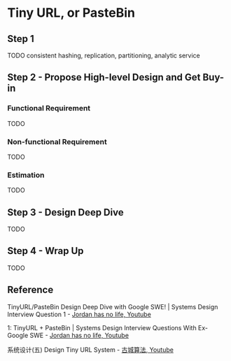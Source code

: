# Tiny URL, or PasteBin

## Step 1

TODO consistent hashing, replication, partitioning, analytic service

## Step 2 - Propose High-level Design and Get Buy-in

### Functional Requirement

TODO

### Non-functional Requirement

TODO

### Estimation

TODO

## Step 3 - Design Deep Dive

TODO

## Step 4 - Wrap Up

TODO

## Reference

TinyURL/PasteBin Design Deep Dive with Google SWE! | Systems Design Interview Question 1 - [Jordan has no life, Youtube](https://youtu.be/f5Z7sbkwEwc?si=biarx2zoSUf96bqv)

1: TinyURL + PasteBin | Systems Design Interview Questions With Ex-Google SWE - [Jordan has no life, Youtube](https://youtu.be/5V6Lam8GZo4?si=CYe3iw_TNCiK-XoZ)

系统设计(五) Design Tiny URL System - [古城算法, Youtube](https://youtu.be/Gz-kAjmr7M0?si=Td_ZEET4VWbMfkxF)
